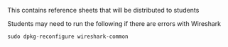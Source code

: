 This contains reference sheets that will be distributed to students  


Students may need to run the following if there are errors with Wireshark 
```
sudo dpkg-reconfigure wireshark-common
```